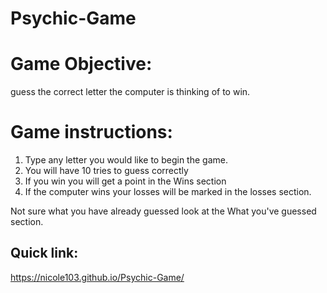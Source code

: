 # Psychic-Game

# Game Objective:
guess the correct letter the computer is thinking of to win.

# Game instructions:

1. Type any letter you would like to begin the game.
2. You will have 10 tries to guess correctly
3. If you win you will get a point in the Wins section
4. If the computer wins your losses will be marked in the losses section.

Not sure what you have already guessed look at the What you've guessed section. 

## Quick link:
https://nicole103.github.io/Psychic-Game/